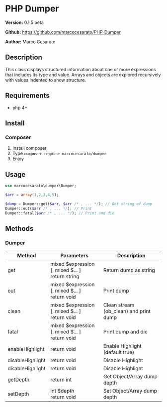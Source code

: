# PHP Dumper

**Version:** 0.1.5 beta

**Github:** https://github.com/marcocesarato/PHP-Dumper

**Author:** Marco Cesarato

## Description

This class displays structured information about one or more expressions that includes its type and value. Arrays and objects are explored recursively with values indented to show structure.

## Requirements

- php 4+

## Install

### Composer
1. Install composer
2. Type `composer require marcocesarato/dumper`
4. Enjoy

## Usage

```php
use marcocesarato\dumper\Dumper;

$arr = array(1,2,3,4,5);

$dump = Dumper::get($arr, $arr /* , ... */); // Get string of dump
Dumper::out($arr /* , ... */); // Print
Dumper::fatal($arr /* , ... */); // Print and die
```

## Methods

### Dumper

| Method      | Parameters                          | Description                                        |
| ----------- | ----------------------------------- | -------------------------------------------------- |
| get      | 	   mixed $expression [, mixed $... ]<br>return string | Return dump as string  |
| out    |       mixed $expression [, mixed $... ]<br>return void   | Print dump      |
| clean      |    mixed $expression [, mixed $... ]<br>return void  | Clean stream (ob_clean) and print dump |
| fatal      |   mixed $expression [, mixed $... ]<br>return void  | Print dump and die |
| enableHighlight      |   return void  | Enable Highlight (default true) |
| disableHighlight      |   return void  | Disable Highlight |
| disableHighlight      |   return void  | Disable Highlight |
| getDepth      |   return int  | Get Object/Array dump depth |
| setDepth      |   int $depth<br>return void  | Set Object/Array dump depth |